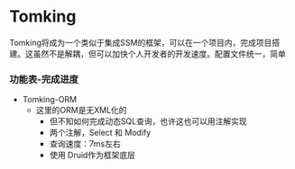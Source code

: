 # Tomking

Tomking将成为一个类似于集成SSM的框架，可以在一个项目内，完成项目搭建。这虽然不是解耦，但可以加快个人开发者的开发速度。配置文件统一，简单


### 功能表-完成进度

-  Tomking-ORM
	* 这里的ORM是无XML化的
   		 * 但不知如何完成动态SQL查询，也许这也可以用注解实现
       * 两个注解，Select 和 Modify
       * 查询速度：7ms左右
       * 使用 Druid作为框架底层

